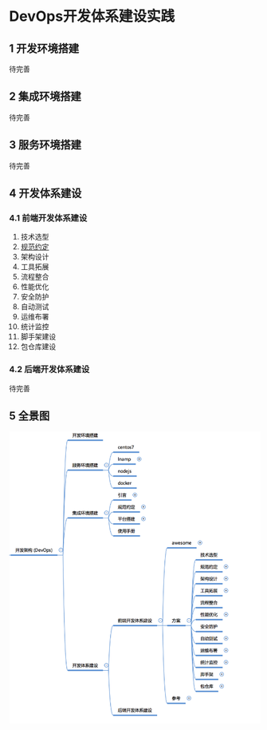 # DevOps开发体系建设实践

## 1 开发环境搭建

待完善

## 2 集成环境搭建

待完善

## 3 服务环境搭建

待完善

## 4 开发体系建设

### 4.1 前端开发体系建设

1. 技术选型
2. [规范约定](https://github.com/xix-team/spec)
3. 架构设计
4. 工具拓展
5. 流程整合
6. 性能优化
7. 安全防护
8. 自动测试
9. 运维布署
10. 统计监控
11. 脚手架建设
12. 包仓库建设

### 4.2 后端开发体系建设

待完善

## 5 全景图

![概述](./summary.png)
